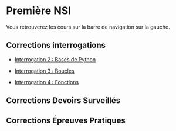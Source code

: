 # Première NSI

Vous retrouverez les cours sur la barre de navigation sur la gauche.

## Corrections interrogations

- [Interrogation 2 : Bases de Python](./0%20-%20Corrections/trimestre_1/correction_interro_2.md)  

- [Interrogation 3 : Boucles](./0%20-%20Corrections/trimestre_1/correction_interro_3.md)  

- [Interrogation 4 : Fonctions](./0%20-%20Corrections/trimestre_1/correction_interro_4.md)

## Corrections Devoirs Surveillés

## Corrections Épreuves Pratiques
